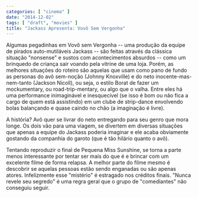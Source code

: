 ```yaml
---
categories: [ "cinema" ]
date: "2014-12-02"
tags: [ "draft", "movies" ]
title: "Jackass Apresenta: Vovô Sem Vergonha"
---
```

Algumas pegadinhas em Vovô sem Vergonha -- uma produção da equipe de
pirados auto-mutiláveis Jackass -- são feitas através da clássica
situação "nonsense" e sustos com acontecimentos absurdos -- como um
brinquedo de criança sair voando pela vitrine de uma loja. Porém,
as melhores situações do roteiro são aquelas que usam como pano
de fundo as personas do avô sem-noção (Johnny Knoxville) e do neto
inocente-mas-nem-tanto (Jackson Nicoll), ou seja, o estilo Borat de fazer
um mockumentary, ou road-trip-mentary, ou algo que o valha. Entre eles há
uma performance inimaginável e inesquecível (se isso é bom ou não fica
a cargo de quem está assistindo) em um clube de strip-dance envolvendo
bolas balançando e quase caindo no chão (a imaginação é livre).

A história? Avô quer se livrar do neto entregando para seu genro
que mora longe. Os dois vão para uma viagem, se divertem em diversas
situações que apenas a equipe do Jackass poderia imaginar e ele acaba
obviamente gostando da companhia do garoto (que é tão hilário quanto
o avô).

Tentando reproduzir o final de Pequena Miss Sunshine, se torna a
parte menos interessante por tentar ser mais do que é e brincar com
um excelente filme de forma relapsa. A melhor parte do filme mesmo é
descobrir se aquelas pessoas estão sendo enganadas ou são apenas
atores. Infelizmente esse "mistério" é estragado nos créditos
finais. "Nunca revele seu segredo" é uma regra geral que o grupo de
"comediantes" não conseguiu seguir.

